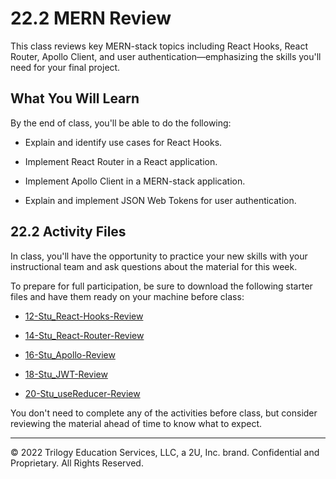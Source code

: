 # 22.2 MERN Review
This class reviews key MERN-stack topics including React Hooks, React Router, Apollo Client, and user authentication—emphasizing the skills you'll need for your final project.

## What You Will Learn
By the end of class, you'll be able to do the following:

* Explain and identify use cases for React Hooks.

* Implement React Router in a React application.

* Implement Apollo Client in a MERN-stack application.

* Explain and implement JSON Web Tokens for user authentication.

## 22.2 Activity Files
In class, you'll have the opportunity to practice your new skills with your instructional team and ask questions about the material for this week.

To prepare for full participation, be sure to download the following starter files and have them ready on your machine before class:

* [12-Stu_React-Hooks-Review](https://static.fullstack-bootcamp.com/lesson-files/22-State/12-Stu_React-Hooks-Review.zip)

* [14-Stu_React-Router-Review](https://static.fullstack-bootcamp.com/lesson-files/22-State/14-Stu_React-Router-Review.zip)

* [16-Stu_Apollo-Review](https://static.fullstack-bootcamp.com/lesson-files/22-State/16-Stu_Apollo-Review.zip)

* [18-Stu_JWT-Review](https://static.fullstack-bootcamp.com/lesson-files/22-State/18-Stu_JWT-Review.zip)

* [20-Stu_useReducer-Review](https://static.fullstack-bootcamp.com/lesson-files/22-State/20-Stu_useReducer-Review.zip)

You don't need to complete any of the activities before class, but consider reviewing the material ahead of time to know what to expect.

---
© 2022 Trilogy Education Services, LLC, a 2U, Inc. brand. Confidential and Proprietary. All Rights Reserved.